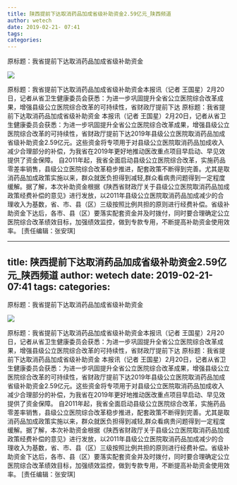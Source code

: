 ```yaml
---
title: 陕西提前下达取消药品加成省级补助资金2.59亿元_陕西频道
author: wetech
date: 2019-02-21- 07:41
tags: 
categories: 
---
```

原标题：我省提前下达取消药品加成省级补助资金
<!-- more -->
                
<img align="center" border="0" src="http://p2.ifengimg.com/a/2016/0810/204c433878d5cf9size1_w16_h16.png" />
                
            
原标题：我省提前下达取消药品加成省级补助资金本报讯（记者 王国星）2月20日，记者从省卫生健康委员会获悉：为进一步巩固提升全省公立医院综合改革成果，增强县级公立医院综合改革的可持续性，省财政厅提前下达
原标题：我省提前下达取消药品加成省级补助资金
本报讯（记者 王国星）2月20日，记者从省卫生健康委员会获悉：为进一步巩固提升全省公立医院综合改革成果，增强县级公立医院综合改革的可持续性，省财政厅提前下达2019年县级公立医院取消药品加成省级补助资金2.59亿元。这些资金将专项用于对县级公立医院取消药品加成收入减少合理部分的补偿，为我省在2019年更好地推动医改重点项目早启动、早见效提供了资金保障。
自2011年起，我省全面启动县级公立医院综合改革，实施药品零差率销售，县级公立医院综合改革稳步推进，配套政策不断得到完善。尤其是取消药品加成政策实施以来，群众就医负担得到减轻,群众看病贵问题得到一定程度缓解。据了解，本次补助资金根据《陕西省财政厅关于县级公立医院取消药品加成政策经费补偿的意见》进行发放，以2011年县级公立医院取消药品加成减少的合理收入为基数，省、市、县（区）三级按照比例共担的原则进行经费补偿。省级补助资金下达后，各市、县（区）要落实配套资金并及时拨付，同时要合理确定公立医院综合改革绩效目标，加强绩效监控，做到专款专用，不断提高补助资金使用效率。
[责任编辑：张安琪]
            
---
title: 陕西提前下达取消药品加成省级补助资金2.59亿元_陕西频道
author: wetech
date: 2019-02-21- 07:41
tags: 
categories: 
---
原标题：我省提前下达取消药品加成省级补助资金
<!-- more -->
                
<img align="center" border="0" src="http://p2.ifengimg.com/a/2016/0810/204c433878d5cf9size1_w16_h16.png" />
                
            
原标题：我省提前下达取消药品加成省级补助资金本报讯（记者 王国星）2月20日，记者从省卫生健康委员会获悉：为进一步巩固提升全省公立医院综合改革成果，增强县级公立医院综合改革的可持续性，省财政厅提前下达
原标题：我省提前下达取消药品加成省级补助资金
本报讯（记者 王国星）2月20日，记者从省卫生健康委员会获悉：为进一步巩固提升全省公立医院综合改革成果，增强县级公立医院综合改革的可持续性，省财政厅提前下达2019年县级公立医院取消药品加成省级补助资金2.59亿元。这些资金将专项用于对县级公立医院取消药品加成收入减少合理部分的补偿，为我省在2019年更好地推动医改重点项目早启动、早见效提供了资金保障。
自2011年起，我省全面启动县级公立医院综合改革，实施药品零差率销售，县级公立医院综合改革稳步推进，配套政策不断得到完善。尤其是取消药品加成政策实施以来，群众就医负担得到减轻,群众看病贵问题得到一定程度缓解。据了解，本次补助资金根据《陕西省财政厅关于县级公立医院取消药品加成政策经费补偿的意见》进行发放，以2011年县级公立医院取消药品加成减少的合理收入为基数，省、市、县（区）三级按照比例共担的原则进行经费补偿。省级补助资金下达后，各市、县（区）要落实配套资金并及时拨付，同时要合理确定公立医院综合改革绩效目标，加强绩效监控，做到专款专用，不断提高补助资金使用效率。
[责任编辑：张安琪]
            
